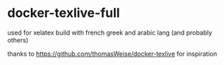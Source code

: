 # docker-texlive-full
used for xelatex build with french greek and arabic lang (and probably others)

thanks to https://github.com/thomasWeise/docker-texlive for inspiration
